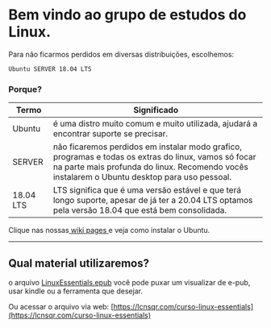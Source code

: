 # Bem vindo ao grupo de estudos do Linux.

Para não ficarmos perdidos em diversas distribuições, escolhemos:

`Ubuntu SERVER 18.04 LTS`

### Porque?
|  Termo |  Significado |
| ------------ | ------------ |
|   Ubuntu |  é uma distro muito comum e muito utilizada, ajudará a encontrar suporte se precisar.  |
|  SERVER |   não ficaremos perdidos em instalar modo grafico, programas e todas os extras do linux, vamos só focar na parte mais profunda do linux. Recomendo vocês instalarem o Ubuntu desktop para uso pessoal.|
| 18.04 LTS |LTS significa que é uma versão estável e que terá longo suporte, apesar de já ter a 20.04 LTS optamos pela versão 18.04 que está bem consolidada. |


Clique nas nossas[ wiki pages ](https://github.com/dorathoto/LinuxUnivesp/wiki/Instalando-M%C3%A1quinas-Virtuais-com-Ubuntu-Server " wiki pages ")e veja como instalar o Ubuntu.

------------

## Qual material utilizaremos?

o arquivo [LinuxEssentials.epub](https://github.com/dorathoto/LinuxUnivesp/blob/master/LinuxEssentials.epub "LinuxEssentials.epub") você pode puxar um visualizar de e-pub, usar kindle ou a ferramenta que desejar.

Ou acessar o arquivo via web:
[https://lcnsqr.com/curso-linux-essentials](https://lcnsqr.com/curso-linux-essentials)
